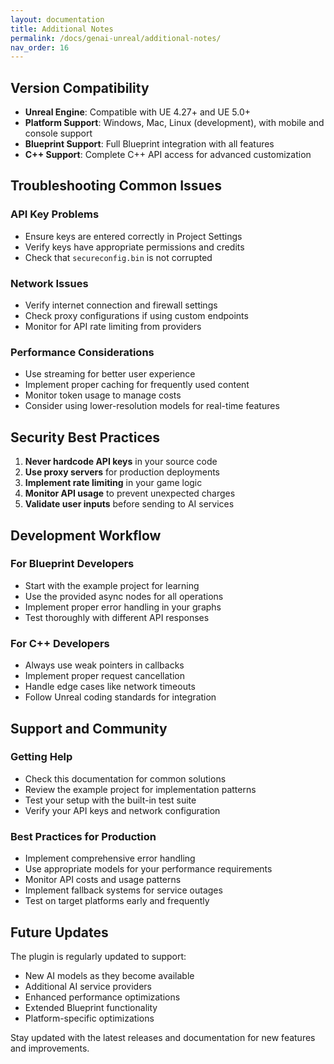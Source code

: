 ```yaml
---
layout: documentation
title: Additional Notes
permalink: /docs/genai-unreal/additional-notes/
nav_order: 16
---
```


## Version Compatibility

- **Unreal Engine**: Compatible with UE 4.27+ and UE 5.0+
- **Platform Support**: Windows, Mac, Linux (development), with mobile and console support
- **Blueprint Support**: Full Blueprint integration with all features
- **C++ Support**: Complete C++ API access for advanced customization

## Troubleshooting Common Issues

### API Key Problems
- Ensure keys are entered correctly in Project Settings
- Verify keys have appropriate permissions and credits
- Check that `secureconfig.bin` is not corrupted

### Network Issues
- Verify internet connection and firewall settings
- Check proxy configurations if using custom endpoints
- Monitor for API rate limiting from providers

### Performance Considerations
- Use streaming for better user experience
- Implement proper caching for frequently used content
- Monitor token usage to manage costs
- Consider using lower-resolution models for real-time features

## Security Best Practices

1. **Never hardcode API keys** in your source code
2. **Use proxy servers** for production deployments
3. **Implement rate limiting** in your game logic
4. **Monitor API usage** to prevent unexpected charges
5. **Validate user inputs** before sending to AI services

## Development Workflow

### For Blueprint Developers
- Start with the example project for learning
- Use the provided async nodes for all operations
- Implement proper error handling in your graphs
- Test thoroughly with different API responses

### For C++ Developers
- Always use weak pointers in callbacks
- Implement proper request cancellation
- Handle edge cases like network timeouts
- Follow Unreal coding standards for integration

## Support and Community

### Getting Help
- Check this documentation for common solutions
- Review the example project for implementation patterns
- Test your setup with the built-in test suite
- Verify your API keys and network configuration

### Best Practices for Production
- Implement comprehensive error handling
- Use appropriate models for your performance requirements
- Monitor API costs and usage patterns
- Implement fallback systems for service outages
- Test on target platforms early and frequently

## Future Updates

The plugin is regularly updated to support:
- New AI models as they become available
- Additional AI service providers
- Enhanced performance optimizations
- Extended Blueprint functionality
- Platform-specific optimizations

Stay updated with the latest releases and documentation for new features and improvements.

